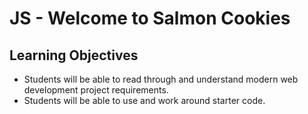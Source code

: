 # JS - Welcome to Salmon Cookies

## Learning Objectives
- Students will be able to read through and understand modern web development project requirements.
- Students will be able to use and work around starter code.